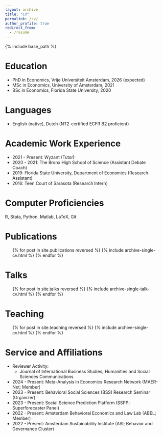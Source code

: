 ```yaml
---
layout: archive
title: "CV"
permalink: /cv/
author_profile: true
redirect_from:
  - /resume
---
```


{% include base_path %}

Education
======
* PhD in Economics, Vrije Universiteit Amsterdam, 2026 (expected)
* MSc in Economics, University of Amsterdam, 2021
* BSc in Economics, Florida State University, 2020

Languages
======
* English (native), Dutch (NT2-certified ECFR B2 proficient)

Academic Work Experience
======
* 2021 - Present: Wyzant (Tutor)
* 2020 - 2021: The Bronx High School of Science (Assistant Debate Coach)
* 2019: Florida State University, Department of Economics (Research Assistant)
* 2016: Teen Court of Sarasota (Research Intern)
  
Computer Proficiencies
======
R, Stata, Python, Matlab, LaTeX, Git

Publications
======
  <ul>{% for post in site.publications reversed %}
    {% include archive-single-cv.html %}
  {% endfor %}</ul>
  
Talks
======
  <ul>{% for post in site.talks reversed %}
    {% include archive-single-talk-cv.html  %}
  {% endfor %}</ul>
  
Teaching
======
  <ul>{% for post in site.teaching reversed %}
    {% include archive-single-cv.html %}
  {% endfor %}</ul>
  
Service and Affiliations
======
* Reviewer Activity:
  * Journal of International Business Studies; Humanities and Social Sciences Communications
* 2024 - Present: Meta-Analysis in Economics Research Network (MAER-Net; Member)
* 2023 - Present: Behavioral Social Sciences (BSS) Research Seminar (Organizer)
* 2023 - Present: Social Science Prediction Platform (SSPP; Superforecaster Panel)
* 2022 - Present: Amsterdam Behavioral Economics and Law Lab (ABEL; Member)
* 2022 - Present: Amsterdam Sustainability Institute (ASI; Behavior and Governance Cluster)
